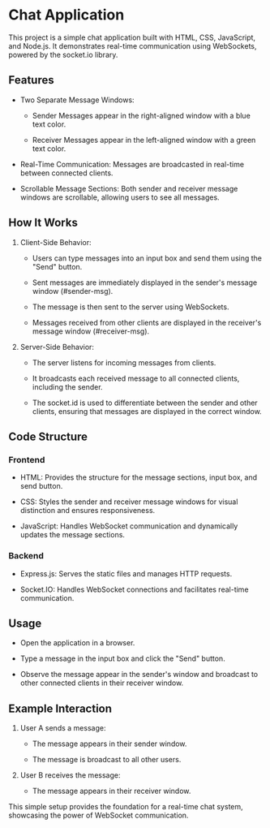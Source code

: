# Chat Application

This project is a simple chat application built with HTML, CSS, JavaScript, and Node.js. It demonstrates real-time communication using WebSockets, powered by the socket.io library.

## Features

* Two Separate Message Windows:

    * Sender Messages appear in the right-aligned window with a blue text color.

    * Receiver Messages appear in the left-aligned window with a green text color.

* Real-Time Communication: Messages are broadcasted in real-time between connected clients.

* Scrollable Message Sections: Both sender and receiver message windows are scrollable, allowing users to see all messages.

## How It Works

1. Client-Side Behavior:

    * Users can type messages into an input box and send them using the "Send" button.
  
    * Sent messages are immediately displayed in the sender's message window (#sender-msg).
  
    * The message is then sent to the server using WebSockets.
  
    * Messages received from other clients are displayed in the receiver's message window (#receiver-msg).

2. Server-Side Behavior:

    * The server listens for incoming messages from clients.
  
    * It broadcasts each received message to all connected clients, including the sender.
  
    * The socket.id is used to differentiate between the sender and other clients, ensuring that messages are displayed in the correct window.

## Code Structure

### Frontend

  * HTML: Provides the structure for the message sections, input box, and send button.
  
  * CSS: Styles the sender and receiver message windows for visual distinction and ensures responsiveness.

  * JavaScript: Handles WebSocket communication and dynamically updates the message sections.

### Backend

  * Express.js: Serves the static files and manages HTTP requests.

  * Socket.IO: Handles WebSocket connections and facilitates real-time communication.

## Usage

  * Open the application in a browser.
  
  * Type a message in the input box and click the "Send" button.
  
  * Observe the message appear in the sender's window and broadcast to other connected clients in their receiver window.

## Example Interaction

1. User A sends a message:

    * The message appears in their sender window.
    
    * The message is broadcast to all other users.

2. User B receives the message:

    * The message appears in their receiver window.

This simple setup provides the foundation for a real-time chat system, showcasing the power of WebSocket communication.
